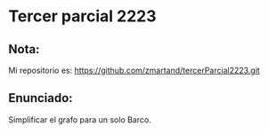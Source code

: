 # Tercer parcial 2223
## Nota:
Mi repositorio es: https://github.com/zmartand/tercerParcial2223.git
## Enunciado:
Simplificar el grafo para un solo Barco.

